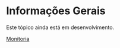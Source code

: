 # Informações Gerais 

Este tópico ainda está em desenvolvimento. 

[Monitoria](https://gvmail-my.sharepoint.com/personal/b37214_fgv_edu_br/_layouts/15/onedrive.aspx?id=%2Fpersonal%2Fb37214%5Ffgv%5Fedu%5Fbr%2FDocuments%2FFGV%2FMonitorias%2FMonitoria2020%2D1&originalPath=aHR0cHM6Ly9ndm1haWwtbXkuc2hhcmVwb2ludC5jb20vOmY6L2cvcGVyc29uYWwvYjM3MjE0X2Zndl9lZHVfYnIvRXFOMXk4WnQ1d0pOaF96Rl9nMDgxeE1CYnRBZDA1TXpqSXRwMENUaEtibnJHdz9ydGltZT1DWlFLWFdkcTJFZw)